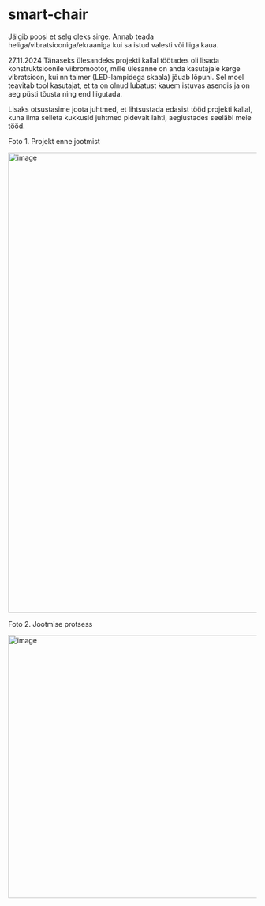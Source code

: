 # smart-chair
Jälgib poosi et selg oleks sirge. Annab teada heliga/vibratsiooniga/ekraaniga kui sa istud valesti või liiga kaua.


27.11.2024
Tänaseks ülesandeks projekti kallal töötades oli lisada konstruktsioonile viibromootor, mille ülesanne on anda kasutajale kerge vibratsioon, kui nn taimer (LED-lampidega skaala) jõuab lõpuni. Sel moel teavitab tool kasutajat, et ta on olnud lubatust kauem istuvas asendis ja on aeg püsti tõusta ning end liigutada.

Lisaks otsustasime joota juhtmed, et lihtsustada edasist tööd projekti kallal, kuna ilma selleta kukkusid juhtmed pidevalt lahti, aeglustades seeläbi meie tööd.

Foto 1. Projekt enne jootmist

<img width="931" alt="image" src="https://github.com/user-attachments/assets/2e304f6c-f88f-4856-b420-7e529ebe1c6e">



Foto 2. Jootmise protsess

<img width="532" alt="image" src="https://github.com/user-attachments/assets/e178f675-8596-46cf-9463-ef90c1a30174">



